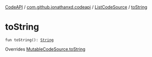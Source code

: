 [CodeAPI](../../index.md) / [com.github.jonathanxd.codeapi](../index.md) / [ListCodeSource](index.md) / [toString](.)

# toString

`fun toString(): `[`String`](https://kotlinlang.org/api/latest/jvm/stdlib/kotlin/-string/index.html)

Overrides [MutableCodeSource.toString](../-mutable-code-source/to-string.md)

